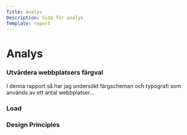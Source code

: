 ```yaml
---
Title: Analys
Description: Sida för analys
Template: report
---
```


<div class="kmom-box title">
<h1>Analys</h1>
</div>

<div class="kmom-box" onclick="window.location='analysis/01_colors';">
<h3>Utvärdera webbplatsers färgval</h3>
I denna rapport så har jag undersökt färgscheman och typografi som används av ett antal webbplatser...
</div>

<div class="kmom-box" onclick="window.location='analysis/02_load';">
<h3>Load</h3>

</div>

<div class="kmom-box" onclick="window.location='analysis/03_design_principles';">
<h3>Design Principles</h3>

</div>
